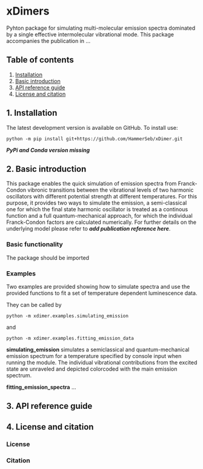 # xDimers

Pyhton package for simulating multi-molecular emission spectra dominated by a single effective intermolecular vibrational mode. This package accompanies the publication in ...

## Table of contents
1. [Installation](#1-installation)
2. [Basic introduction](#2-basic-introduction)
3. [API reference guide](#3-api-reference-guide)
4. [License and citation](#4-license-and-citation)

## 1. Installation

The latest development version is available on GitHub. To install use:

`python -m pip install git+https://github.com/HammerSeb/xDimer.git`

***PyPi and Conda version missing***

## 2. Basic introduction

This package enables the quick simulation of emission spectra from Franck-Condon vibronic transitions between the vibrational levels of two harmonic oscillators with different potential strength at different temperatures. For this purpose, it provides two ways to simulate the emission, a semi-classical one for which the final state harmonic oscillator is treated as a continous function and a full quantum-mechanical approach, for which the individual Franck-Condon factors are calculated numerically. For further details on the underlying model please refer to ***add publication reference here***.

### Basic functionality

The package should be imported 

### Examples

Two examples are provided showing how to simulate spectra and use the provided functions to fit a set of temperature dependent luminescence data. 

They can be called by

`python -m xdimer.examples.simulating_emission`

and 

`python -m xdimer.examples.fitting_emission_data`

**simulating_emission** simulates a semiclassical and quantum-mechanical emission spectrum for a temperature specified by console input when running the module. The individual vibrational contributions from the excited state are unraveled and depicted colorcoded with the main emission spectrum. 

**fitting_emission_spectra** ...
## 3. API reference guide

## 4. License and citation

### License

### Citation